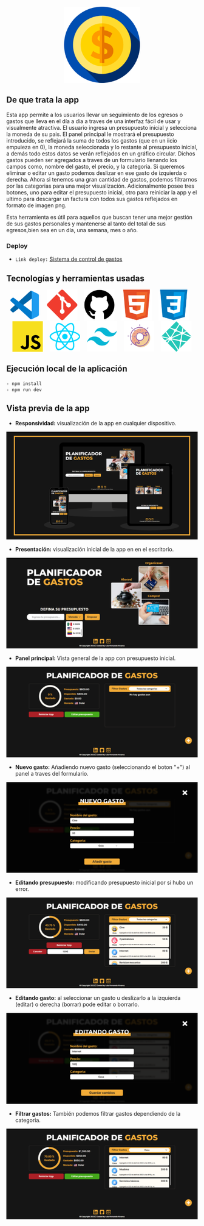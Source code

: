 <p align="center">
  <img height="200" src="https://github.com/fernando8alvarez/Control-Gastos/blob/main/Imgs/icon-ahorro.png" />
</p>

## De que trata la app

Esta app permite a los usuarios llevar un seguimiento de los egresos o gastos que lleva en el día a día a traves de una interfaz fácil de usar y visualmente atractiva. El usuario ingresa un presupuesto inicial y selecciona la moneda de su pais. El panel principal le mostrará el presupuesto introducido, se reflejará la suma de todos los gastos (que en un iicio empuieza en 0), la moneda seleccionada y lo restante al presupuesto inicial, a demás todo estos datos se verán reflejados en un gráfico circular. Dichos gastos pueden ser agregados a traves de un formulario llenando los campos como, nombre del gasto, el precio, y la categoria. Si queremos eliminar o editar un gasto podemos deslizar en ese gasto de izquierda o derecha. Ahora si tenemos una gran cantidad de gastos, podemos filtrarnos por las categorias para una mejor visualización. Adicionalmente posee tres botones, uno para editar el presupuesto inicial, otro para reiniciar la app y el ultimo para descargar un factura con todos sus gastos reflejados en formato de imagen png.

Esta herramienta es útil para aquellos que buscan tener una mejor gestión de sus gastos personales y mantenerse al tanto del total de sus egresos,bien sea en un día, una semana, mes o año.


### Deploy

- `Link deploy:` [Sistema de control de gastos](https://sistema-control-gastos.netlify.app/)

## Tecnologías y herramientas usadas

<p align="center">
<img class='margin-right' src="https://github.com/fernando8alvarez/My-PI-Food/blob/main/Img/vsCode.png" height="80px"/>
<img width="10px"/>
<img src="https://github.com/fernando8alvarez/My-PI-Food/blob/main/Img/git.png" height="80px"/>
<img width="10px"/>
<img src="https://github.com/fernando8alvarez/My-PI-Food/blob/main/Img/github.png" height="80px"/>
<img width="10px"/>
<img src="https://github.com/fernando8alvarez/My-PI-Food/blob/main/Img/html.png" height="80px"/>
<img width="10px"/>
<img src="https://github.com/fernando8alvarez/My-PI-Food/blob/main/Img/css.png" height="80px"/>
<img width="10px"/>
<img src="https://github.com/fernando8alvarez/My-PI-Food/blob/main/Img/javascript.png" height="80px"/>
<img width="10px"/>
<img src="https://github.com/fernando8alvarez/My-PI-Food/blob/main/Img/react.png" height="80px"/>
<img width="10px"/>
<img src="https://github.com/fernando8alvarez/gestion_pacientes/blob/main/imgs/tailwind.png" height="80px"/>
<img width="10px"/>
<img src="https://github.com/fernando8alvarez/My-PI-Food/blob/main/Img/sweetalert2.png" height="80px"/>
<img width="10px"/>
<img src="https://github.com/fernando8alvarez/gestion_pacientes/blob/main/imgs/Netlify.png" height="80px"/>
</p>

## Ejecución local de la aplicación

```
- npm install
- npm run dev
```

## Vista previa de la app

- **Responsividad:** visualización de la app en cualquier dispositivo.

<img src="https://github.com/fernando8alvarez/Control-Gastos/blob/main/Imgs/Responsive.png" />

- **Presentación:** visualización inicial de la app en en el escritorio.

<img src="https://github.com/fernando8alvarez/Control-Gastos/blob/main/Imgs/(1)LandingPage.png" />

- **Panel principal:** Vista general de la app con presupuesto inicial.

<img src="https://github.com/fernando8alvarez/Control-Gastos/blob/main/Imgs/(2)Panel.png" />

- **Nuevo gasto:** Añadiendo nuevo gasto (seleccionando el boton "+") al panel a traves del formulario.

<img src="https://github.com/fernando8alvarez/Control-Gastos/blob/main/Imgs/(3)NuevoGasto.png" />

- **Editando presupuesto:** modificando presupuesto inicial por si hubo un error.

<img src="https://github.com/fernando8alvarez/Control-Gastos/blob/main/Imgs/(4)EditarPresupuesto.png" />

- **Editando gasto:** al seleccionar un gasto u deslizarlo a la izquierda (editar) o derecha (borrar) pode editar o borrarlo.

<img src="https://github.com/fernando8alvarez/Control-Gastos/blob/main/Imgs/(5)EditarGasto.png" />

- **Filtrar gastos:** También podemos filtrar gastos dependiendo de la categoria.

<img src="https://github.com/fernando8alvarez/Control-Gastos/blob/main/Imgs/(6)FiltrarGastos.png" />

